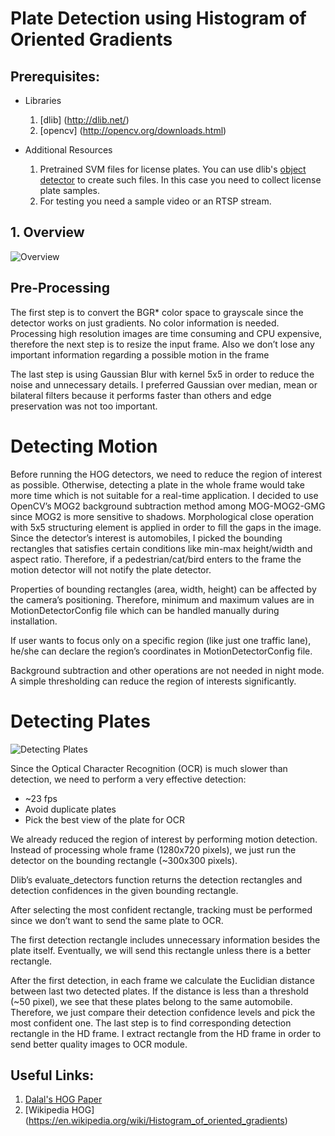 # Plate Detection using Histogram of Oriented Gradients 

## Prerequisites:
  - Libraries
      1. [dlib] (http://dlib.net/)
      2. [opencv] (http://opencv.org/downloads.html) 
  
  - Additional Resources
      1. Pretrained SVM files for license plates. You can use dlib's [object detector](http://dlib.net/fhog_object_detector_ex.cpp.html) to create such files. In this case you need to collect license plate samples.
      2. For testing you need a sample video or an RTSP stream.  


## 1. Overview

![Overview](http://prntscr.com/deuyer)

## Pre-Processing
The first step is to convert the BGR* color space to grayscale since the detector works on just gradients.  No color information is needed.
Processing high resolution images are time consuming and CPU expensive, therefore the next step is to resize the input frame. Also we don’t lose any important information regarding a possible motion in the frame

The last step is using Gaussian Blur with kernel 5x5 in order to reduce the noise and unnecessary details. I preferred Gaussian over median, mean or bilateral filters because it performs faster than others and edge preservation was not too important.

# Detecting Motion
Before running the HOG detectors, we need to reduce the region of interest as possible. Otherwise, detecting a plate in the whole frame would take more time which is not suitable for a real-time application.
I decided to use OpenCV’s MOG2 background subtraction method among MOG-MOG2-GMG since MOG2 is more sensitive to shadows.
Morphological close operation with 5x5 structuring element is applied in order to fill the gaps in the image.
Since the detector’s interest is automobiles, I picked the bounding rectangles that satisfies certain conditions like min-max height/width and aspect ratio. Therefore, if a pedestrian/cat/bird enters to the frame the motion detector will not notify the plate detector. 

Properties of bounding rectangles (area, width, height) can be affected by the camera’s positioning. Therefore, minimum and maximum values are in MotionDetectorConfig file which can be handled manually during installation. 

If user wants to focus only on a specific region (like just one traffic lane), he/she can declare the region’s coordinates in MotionDetectorConfig file.

Background subtraction and other operations are not needed in night mode. A simple thresholding can reduce the region of interests significantly.  



# Detecting Plates
![Detecting Plates](http://prntscr.com/dev0nq)

Since the Optical Character Recognition (OCR) is much slower than detection, we need to perform a very effective detection:
-	~23 fps
-	Avoid duplicate plates
-	Pick the best view of the plate for OCR       

We already reduced the region of interest by performing motion detection. Instead of processing whole frame (1280x720 pixels), we just run the detector on the bounding rectangle (~300x300 pixels). 

Dlib’s evaluate_detectors function returns the detection rectangles and detection confidences in the given bounding rectangle.

After selecting the most confident rectangle, tracking must be performed since we don’t want to send the same plate to OCR. 

The first detection rectangle includes unnecessary information besides the plate itself. Eventually, we will send this rectangle unless there is a better rectangle. 

After the first detection, in each frame we calculate the Euclidian distance between last two detected plates. If the distance is less than a threshold (~50 pixel), we see that these plates belong to the same automobile. Therefore, we just compare their detection confidence levels and pick the most confident one.
The last step is to find corresponding detection rectangle in the HD frame. I extract rectangle from the HD frame in order to send better quality images to OCR module.

## Useful Links:
  1. [Dalal's HOG Paper](https://lear.inrialpes.fr/people/triggs/pubs/Dalal-cvpr05.pdf)
  2. [Wikipedia HOG] (https://en.wikipedia.org/wiki/Histogram_of_oriented_gradients)


  

